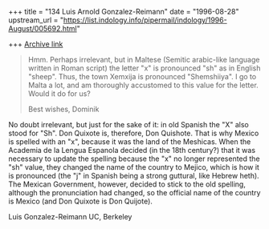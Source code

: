 +++
title = "134 Luis Arnold Gonzalez-Reimann"
date = "1996-08-28"
upstream_url = "https://list.indology.info/pipermail/indology/1996-August/005692.html"

+++
[Archive link](https://list.indology.info/pipermail/indology/1996-August/005692.html)

> 
> Hmm.  Perhaps irrelevant, but in Maltese (Semitic arabic-like language
> written in Roman script) the letter "x" is pronounced "sh" as in English
> "sheep".  Thus, the town Xemxija is pronounced "Shemshiiya".  I go to
> Malta a lot, and am thoroughly accustomed to this value for the letter. 
> Would it do for us?
> 
> Best wishes,
> Dominik


No doubt irrelevant, but just for the sake of it: in old Spanish the "X"
also stood for "Sh". Don Quixote is, therefore, Don Quishote.  That is why
Mexico is spelled with an "x", because it was the land of the Meshicas.
When the Academia de la Lengua Espanola decided (in the 18th century?) 
that it was necessary to update the spelling because the "x" no longer
represented the "sh" value, they changed the name of the country to
Mejico, which is how it is pronounced (the "j" in Spanish being a strong
guttural, like Hebrew heth).
The Mexican Government, however, decided to stick to the old spelling,
although the pronunciation had changed, so the official name of the
country is Mexico (and Don Quixote is Don Quijote).


Luis Gonzalez-Reimann
UC, Berkeley





